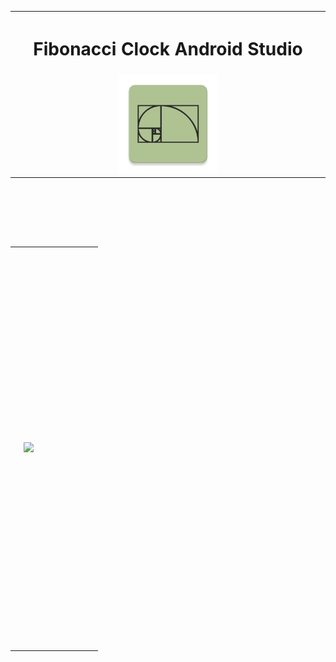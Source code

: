 

<table>
		<th colspan="3"><h1><b>Fibonacci Clock Android Studio</b></h1></th>
  <tr>
    <td width="33%"></td>
    <td><img src="https://github.com/iluso-6/Fibonacci_Clock_Android_Studio/blob/master/main/ic_launcher-web.png?raw=true"></td>
    <td width="33%"></td>

<br><br>

  </tr>
  
</table>

</br></br>
<table>
  <tr>
    <td width="10%"></td>
    <td height="640px"><img src="https://github.com/iluso-6/Fibonacci_Clock_Android_Studio/blob/master/screenshots/screen.gif?raw=true?"></td>
    <td width="10%"></td>

<br><br>

  </tr>
  
</table>


